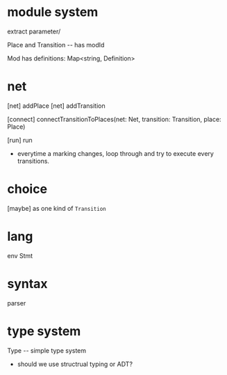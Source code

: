 # module system

extract parameter/

Place and Transition -- has modId

Mod has definitions: Map<string, Definition>

# net

[net] addPlace
[net] addTransition

[connect] connectTransitionToPlaces(net: Net, transition: Transition, place: Place)

[run] run

- everytime a marking changes,
  loop through and try to execute every transitions.

# choice

[maybe] as one kind of `Transition`

# lang

env
Stmt

# syntax

parser

# type system

Type -- simple type system

- should we use structrual typing or ADT?
